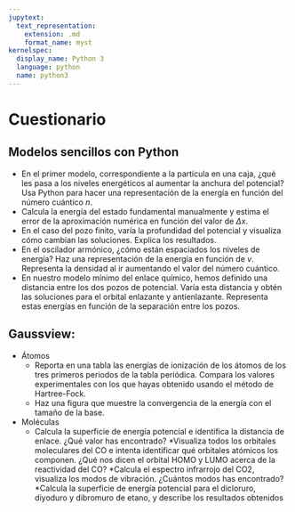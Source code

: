 ```yaml
---
jupytext:
  text_representation:
    extension: .md
    format_name: myst
kernelspec:
  display_name: Python 3
  language: python
  name: python3
---
```

# Cuestionario

## Modelos sencillos con Python 
* En el primer modelo, correspondiente a la partícula en una caja, ¿qué les pasa a los niveles energéticos al aumentar la anchura del potencial? Usa Python para hacer una representación de la energía en función del número cuántico $n$.
* Calcula la energía del estado fundamental  manualmente y estima el error de la aproximación numérica en función del valor de $\Delta x$.
* En el caso del pozo finito, varía la profundidad del potencial y visualiza cómo cambian las soluciones. Explica los resultados.
* En el oscilador armónico, ¿cómo están espaciados los niveles de energía? Haz una representación de la energía en función de $v$. Representa la densidad al ir aumentando el valor del número cuántico.
* En nuestro modelo mínimo del enlace químico, hemos definido una distancia entre los dos pozos de potencial. Varía esta distancia y obtén las soluciones para el orbital enlazante y antienlazante. Representa estas energías en función de la separación entre los pozos.

## Gaussview:
* Átomos
  * Reporta en una tabla las energías de ionización de los átomos de los tres primeros periodos de la tabla periódica. Compara los valores experimentales con los que hayas obtenido usando el método de Hartree-Fock.
  * Haz una figura que muestre la convergencia de la energía con el tamaño de la base. 
* Moléculas
  * Calcula la superficie de energía potencial e identifica la distancia de enlace. ¿Qué valor has encontrado?
  *Visualiza todos los orbitales moleculares del CO e intenta identificar qué orbitales atómicos los componen. ¿Qué nos dicen el orbital HOMO y LUMO acerca de la reactividad del CO?
  *Calcula el espectro infrarrojo del CO2, visualiza los modos de vibración. ¿Cuántos modos has encontrado?
  *Calcula la superficie de energía potencial para el dicloruro, diyoduro y dibromuro de etano, y describe los resultados obtenidos
